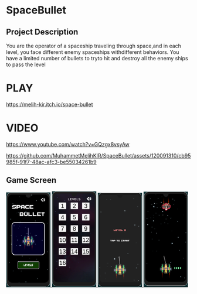 # SpaceBullet

## Project Description
You are the operator of a spaceship traveling through space,and in each level, you face different enemy spaceships withdifferent behaviors. You have a limited number of bullets to tryto hit and destroy all the enemy ships to pass the level

# PLAY

https://melih-kir.itch.io/space-bullet

# VIDEO

https://www.youtube.com/watch?v=GQzgx8vsyAw

https://github.com/MuhammetMelihKIR/SpaceBullet/assets/120091310/cb95985f-91f7-48ac-afc3-be55034261b9



## Game Screen
<p align="left"> <a href="https://www.w3schools.com/cs/" target="_blank" rel="noreferrer"> <img 
<img src="./Screen/1.png" alt="racegif" width="24%"/>
<img src="./Screen/2.png" alt="racegif" width="24%" />
<img src="./Screen/3.png" alt="racegif" width="24%" />
<img src="./Screen/4.png" alt="racegif" width="24%"/>
